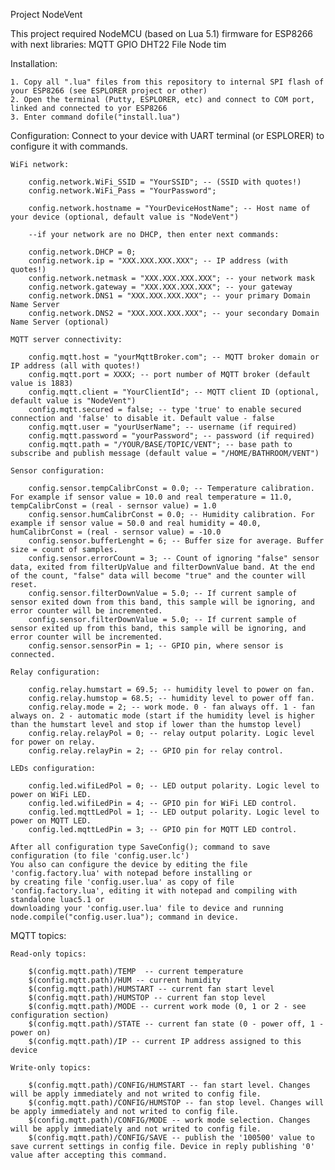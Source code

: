 Project NodeVent

This project required NodeMCU (based on Lua 5.1) firmware for ESP8266 with next libraries:
	MQTT
	GPIO
	DHT22
	File
	Node
	tim
	
Installation:

	1. Copy all ".lua" files from this repository to internal SPI flash of your ESP8266 (see ESPLORER project or other)
	2. Open the terminal (Putty, ESPLORER, etc) and connect to COM port, linked and connected to yor ESP8266
	3. Enter command dofile("install.lua")

Configuration:
	Connect to your device with UART terminal (or ESPLORER) to configure it with commands.
	
	WiFi network:
	
		config.network.WiFi_SSID = "YourSSID"; -- (SSID with quotes!)
		config.network.WiFi_Pass = "YourPassword";
		
		config.network.hostname = "YourDeviceHostName"; -- Host name of your device (optional, default value is "NodeVent")
		
		--if your network are no DHCP, then enter next commands:
		
		config.network.DHCP = 0;
		config.network.ip = "XXX.XXX.XXX.XXX"; -- IP address (with quotes!)
		config.network.netmask = "XXX.XXX.XXX.XXX"; -- your network mask
		config.network.gateway = "XXX.XXX.XXX.XXX"; -- your gateway
		config.network.DNS1 = "XXX.XXX.XXX.XXX"; -- your primary Domain Name Server
		config.network.DNS2 = "XXX.XXX.XXX.XXX"; -- your secondary Domain Name Server (optional)
		
	MQTT server connectivity:
	
		config.mqtt.host = "yourMqttBroker.com"; -- MQTT broker domain or IP address (all with quotes!)
		config.mqtt.port = XXXX; -- port number of MQTT broker (default value is 1883)
		config.mqtt.client = "YourClientId"; -- MQTT client ID (optional, default value is "NodeVent")
		config.mqtt.secured = false; -- type 'true' to enable secured connection and 'false' to disable it. Default value - false
		config.mqtt.user = "yourUserName"; -- username (if required)
		config.mqtt.password = "yourPassword"; -- password (if required)
		config.mqtt.path = "/YOUR/BASE/TOPIC/VENT"; -- base path to subscribe and publish message (default value = "/HOME/BATHROOM/VENT")
		
	Sensor configuration:
	
		config.sensor.tempCalibrConst = 0.0; -- Temperature calibration. For example if sensor value = 10.0 and real temperature = 11.0, tempCalibrConst = (real - sernsor value) = 1.0
		config.sensor.humCalibrConst = 0.0; -- Humidity calibration. For example if sensor value = 50.0 and real humidity = 40.0, humCalibrConst = (real - sernsor value) = -10.0
		config.sensor.bufferLenght = 6; -- Buffer size for average. Buffer size = count of samples.
		config.sensor.errorCount = 3; -- Count of ignoring "false" sensor data, exited from filterUpValue and filterDownValue band. At the end of the count, "false" data will become "true" and the counter will reset.
		config.sensor.filterDownValue = 5.0; -- If current sample of sensor exited down from this band, this sample will be ignoring, and error counter will be incremented.
		config.sensor.filterDownValue = 5.0; -- If current sample of sensor exited up from this band, this sample will be ignoring, and error counter will be incremented.
		config.sensor.sensorPin = 1; -- GPIO pin, where sensor is connected.
	
	Relay configuration:
	
		config.relay.humstart = 69.5; -- humidity level to power on fan.
		config.relay.humstop = 68.5; -- humidity level to power off fan.
		config.relay.mode = 2; -- work mode. 0 - fan always off. 1 - fan always on. 2 - automatic mode (start if the humidity level is higher than the humstart level and stop if lower than the humstop level)
		config.relay.relayPol = 0; -- relay output polarity. Logic level for power on relay.
		config.relay.relayPin = 2; -- GPIO pin for relay control.
	
	LEDs configuration:
	
		config.led.wifiLedPol = 0; -- LED output polarity. Logic level to power on WiFi LED.
		config.led.wifiLedPin = 4; -- GPIO pin for WiFi LED control.
		config.led.mqttLedPol = 1; -- LED output polarity. Logic level to power on MQTT LED.
		config.led.mqttLedPin = 3; -- GPIO pin for MQTT LED control.
	
	After all configuration type SaveConfig(); command to save configuration (to file 'config.user.lc')
	You also can configure the device by editing the file 'config.factory.lua' with notepad before installing or 
	by creating file 'config.user.lua' as copy of file 'config.factory.lua', editing it with notepad and compiling with standalone luac5.1 or 
	downloading your 'config.user.lua' file to device and running node.compile("config.user.lua"); command in device.
	
MQTT topics:
	
	Read-only topics:
	
		$(config.mqtt.path)/TEMP  -- current temperature
		$(config.mqtt.path)/HUM -- current humidity
		$(config.mqtt.path)/HUMSTART -- current fan start level
		$(config.mqtt.path)/HUMSTOP -- current fan stop level
		$(config.mqtt.path)/MODE -- current work mode (0, 1 or 2 - see configuration section)
		$(config.mqtt.path)/STATE -- current fan state (0 - power off, 1 - power on)
		$(config.mqtt.path)/IP -- current IP address assigned to this device
		
	Write-only topics:
	
		$(config.mqtt.path)/CONFIG/HUMSTART -- fan start level. Changes will be apply immediately and not writed to config file.
		$(config.mqtt.path)/CONFIG/HUMSTOP -- fan stop level. Changes will be apply immediately and not writed to config file.
		$(config.mqtt.path)/CONFIG/MODE -- work mode selection. Changes will be apply immediately and not writed to config file.
		$(config.mqtt.path)/CONFIG/SAVE -- publish the '100500' value to save current settings in config file. Device in reply publishing '0' value after accepting this command.

	